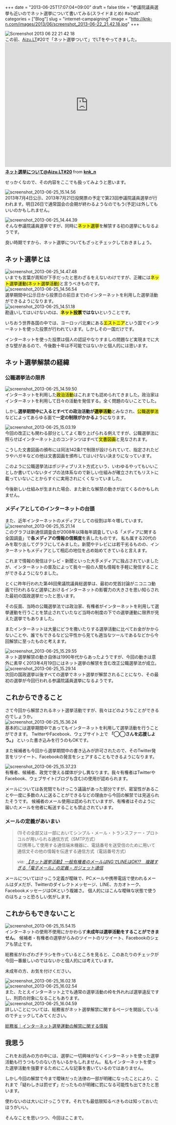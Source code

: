 +++
date = "2013-06-25T17:07:04+09:00"
draft = false
title = "参議院議員選挙も近いのでネット選挙について書いてみる(スライドまとめ) #aizult"
categories = ["Blog"]
slug = "internet-campaigning"
image = "http://knk-n.com/images/2013/06/screenshot_2013-06-22_21.42.18.jpg"
+++

<div class="center"><img src="http://knk-n.com/images/2013/06/screenshot_2013-06-22_21.42.18.jpg" alt="Screenshot 2013 06 22 21 42 18" title="screenshot_2013-06-22_21.42.18.jpg" border="0" width="" height="" /></div>
この前、<a class="external" href="http://www.aizu.lt/" target="_blank">Aizu.LT</a>#20で「ネット選挙ついて」でLTをやってきました。

<iframe src="http://www.slideshare.net/slideshow/embed_code/23443660" width="540" height="405" frameborder="0" marginwidth="0" marginheight="0" scrolling="no" style="border:1px solid #CCC;border-width:1px 1px 0;margin-bottom:5px" allowfullscreen webkitallowfullscreen mozallowfullscreen> </iframe> <div style="margin-bottom:5px"> <strong> <a href="http://www.slideshare.net/knk_n/aizult20" title="ネット選挙について@Aizu.LT#20" target="_blank">ネット選挙について@Aizu.LT#20</a> </strong> from <strong><a href="http://www.slideshare.net/knk_n" target="_blank">knk_n</a></strong> </div>

せっかくなので、その内容をここでも扱ってみようと思います。<!--more--><div class="center"><img src="http://knk-n.com/images/2013/06/screenshot_2013-06-25_15.14.56.jpg" alt="screenshot_2013-06-25_15.14.56" title="screenshot_2013-06-25_15.14.56.jpg" border="0" width="" height="" /></div>
2013年7月4日公示、2013年7月21日投開票の予定で第23回参議院議員選挙が行われます。明日26日で通常国会の会期が終わるようなのでもう(予定)は外してもいいのかもしれません。

<div class="center"><img src="http://knk-n.com/images/2013/06/screenshot_2013-06-25_14.44.39.jpg" alt="screenshot_2013-06-25_14.44.39" title="screenshot_2013-06-25_14.44.39.jpg" border="0" width="" height="" /></div>
そんな参議院議員選挙ですが、同時に<mark>ネット選挙</mark>を解禁する初の選挙にもなるようです。

良い時期ですから、ネット選挙についてもざっとチェックしておきましょう。

<h2>ネット選挙とは</h2>
<div class="center"><img src="http://knk-n.com/images/2013/06/screenshot_2013-06-25_14.47.48.jpg" alt="screenshot_2013-06-25_14.47.48" title="screenshot_2013-06-25_14.47.48.jpg" border="0" width="" height="" /></div>
いまでも言葉が周知が下手だったと思わざるをえないわけですが、正確には<mark>ネット選挙運動(ネット選挙活動)</mark>と言うべきものです。

<div class="center"><img src="http://knk-n.com/images/2013/06/screenshot_2013-06-25_14.56.54.jpg" alt="screenshot_2013-06-25_14.56.54" title="screenshot_2013-06-25_14.56.54.jpg" border="0" width="" height="" /></div>
選挙期間中(公示日から投票日の前日まで)のインターネットを利用した選挙活動ができるようになります。

<div class="center"><img src="http://knk-n.com/images/2013/06/screenshot_2013-06-25_14.51.18.jpg" alt="screenshot_2013-06-25_14.51.18" title="screenshot_2013-06-25_14.51.18.jpg" border="0" width="" height="" /></div>
勘違いしてはいけないのは、<strong><mark>ネット投票</mark>ではない</strong>ということです。

いちおう世界各国の中では、ヨーロッパ北東にある<mark>エストニア</mark>という国でインターネットを使った投票が行われています。しかしその一国だけです。

インターネットを使った投票は個人の認証やなりすましの問題など実現までに大きな壁があるので、今後数十年は不可能ではないかと個人的には思います。

<h2>ネット選挙解禁の経緯</h2>
<h3>公職選挙法の限界</h3>
<div class="center"><img src="http://knk-n.com/images/2013/06/screenshot_2013-06-25_14.59.50.jpg" alt="screenshot_2013-06-25_14.59.50" title="screenshot_2013-06-25_14.59.50.jpg" border="0" width="" height="" /></div>
インターネットを利用した<mark>政治活動</mark>はこれまでも認められてきました。政治家はインターネットを利用して日々の活動を発信する。全く問題のないことでした。

しかし<strong>選挙期間中に入るとすべての政治活動が<mark>選挙活動</mark></strong>とみなされ、<mark>公職選挙法</mark>などによってあらゆる面で<b>一定の制限がかかる</b>ようになります。

<div class="center"><img src="http://knk-n.com/images/2013/06/screenshot_2013-06-25_15.03.19.jpg" alt="screenshot_2013-06-25_15.03.19" title="screenshot_2013-06-25_15.03.19.jpg" border="0" width="" height="" /></div>
今回の改正にも関わる部分としてよく取り上げられる例えですが、公職選挙法に照らせばインターネット上のコンテンツはすべて<mark>文書図画</mark>と見なされます。

こうした文書図画の頒布には同法142条1で制限が設けられていて、指定されたビラやハガキなどの他は文書図画を頒布してはいけない決まりになっています。

このように公職選挙法はポジティブリスト方式という、いわゆるやってもいいことしか書いていないタイプの法体系なので新しい仕組みが確立されてもリストに載っていないことからすぐに実用されにくくなっていました。

今後新しい仕組みが生まれた場合、また新たな解禁の動きが出てくるのかもしれません。

<h3>メディアとしてのインターネットの台頭</h3>
また、近年インターネットのメディアとしての役割は年々増しています。

<div class="center"><img src="http://knk-n.com/images/2013/06/screenshot_2013-06-25_15.21.14.jpg" alt="screenshot_2013-06-25_15.21.14" title="screenshot_2013-06-25_15.21.14.jpg" border="0" width="" height="" /></div>
このグラフは新通信調査会が2008年以降毎年調査している「メディアに関する全国調査」で<b>各メディアの情報の信頼度</b>を表したものです。
私も属する20代のみを取り出してグラフにしてみました。新聞やテレビには若干劣るものの、インターネットもメディアとして相応の地位を占め始めてきていると言えます。

これまで情報の発信はテレビ・新聞といった大手メディアに独占されていましたが、インターネットの普及によって我々一般の人間も情報を手軽に発信することができるようになりました。

とくに昨年行われた第46回衆議院議員総選挙は、最初の党首討論がニコニコ動画で行われるなど選挙におけるインターネットの影響力の大きさを思い知らされた最初の国政選挙だったと思います。

その反面、当時の公職選挙法では政治家、有権者がインターネットを利用して選挙運動を行うことを禁止されていたなど当時の制度の下での選挙運動に限界が見えた選挙でもありました。

またインターネットは大量にビラを撒いたりする選挙活動に比べてお金がかからないことや、誰でもできるなど公平性から見ても適当なツールであるなどから今回解禁に至ったものと考えます。
<div class="center"><img src="http://knk-n.com/images/2013/06/screenshot_2013-06-25_15.29.55.jpg" alt="screenshot_2013-06-25_15.29.55" title="screenshot_2013-06-25_15.29.55.jpg" border="0" width="" height="" /></div>
ネット選挙解禁の動き自体は1990年代からあったようですが、今回の動きは意外に素早く2013年4月19日にはネット選挙の解禁を含む改正公職選挙法が成立。

<div class="center"><img src="http://knk-n.com/images/2013/06/screenshot_2013-06-25_15.29.14.jpg" alt="screenshot_2013-06-25_15.29.14" title="screenshot_2013-06-25_15.29.14.jpg" border="0" width="" height="" /></div>
次回の国政選挙以後すべての選挙でネット選挙が解禁されることになり、その最初の選挙が今回行われる参議院議員選挙になるようです。

<h2>これからできること</h2>
さて今回から解禁されるネット選挙活動ですが、我々はどのようなことができるのでしょうか。

<div class="center"><img src="http://knk-n.com/images/2013/06/screenshot_2013-06-25_15.36.24.jpg" alt="screenshot_2013-06-25_15.36.24" title="screenshot_2013-06-25_15.36.24.jpg" border="0" width="" height="" /></div>
基本的には選挙期間中であってもインターネットを利用して選挙活動を行うことができます。
TwitterやFacebook、ウェブサイト上で
<b>「◯◯さんを応援しよう。」</b>
といった書き込みを行うのもOKです。

また候補者も今回から選挙期間中の書き込みが許可されたので、そのTwitter発言をリツイート、Facebookの発言をシェアすることもできるようになります。

<div class="center"><img src="http://knk-n.com/images/2013/06/screenshot_2013-06-25_15.37.23.jpg" alt="screenshot_2013-06-25_15.37.23" title="screenshot_2013-06-25_15.37.23.jpg" border="0" width="" height="" /></div>
有権者、候補者、政党で使える媒体が少し異なります。我々有権者はTwitterやFacebook、ウェブサイト(ブログも含む)の使用が認められます。

メールについては各党間でもけっこう議論があった部分ですが、密室性があることや一度に多数の人に送ることができるなどの理由から今回の解禁では見送られたそうです。
候補者のメール使用は認められていますが、有権者はそのように届いたメールを他者に転送することも禁止されています。

<h3>メールの定義があいまい</h3>
<blockquote cite="http://getnews.jp/archives/365379" title="【ネット選挙活動】一般有権者のメールはNGでLINEはOK!?　複雑すぎる「電子メール」の定義 – ガジェット通信">
<p>(1)その全部又は一部においてシンプル・メール・トランスファー・プロトコルが用いられる通信方式（SMTP方式）<br>
(2)携帯して使用する通信端末機器に、電話番号を送受信のために用いて通信文その他の情報を伝達する通信方式（電話番号方式）</p>
<cite>via: <a href="http://getnews.jp/archives/365379" target="_blank">【ネット選挙活動】一般有権者のメールはNGでLINEはOK!?　複雑すぎる「電子メール」の定義 – ガジェット通信</a></cite>
</blockquote>

メールについてはけっこう定義が曖昧で、PCメールや携帯電話で使われるメールはダメだが、Twitterのダイレクトメッセージ、LINE、カカオトーク、FacebookメッセージはOKという複雑さ。
個人的にはこんな曖昧な状態で使うのはちょっと恐ろしい気がします。

<h2>これからもできないこと</h2>
<div class="center"><img src="http://knk-n.com/images/2013/06/screenshot_2013-06-25_15.54.15.jpg" alt="screenshot_2013-06-25_15.54.15" title="screenshot_2013-06-25_15.54.15.jpg" border="0" width="" height="" /></div>
インターネットの使用不使用にかかわらず<strong>未成年は選挙活動をすることができません</strong>。
候補者・有権者の選挙がらみのツイートのリツイート、Facebookのシェアも禁止です。

総務省がわざわざチラシを作っているところを見ると、このあたりのチェックが今回一番厳しいのではないかと個人的には考えています。

未成年の方、お気を付けください。

<div class="center"><img src="http://knk-n.com/images/2013/06/screenshot_2013-06-25_16.02.18.jpg" alt="screenshot_2013-06-25_16.02.18" title="screenshot_2013-06-25_16.02.18.jpg" border="0" width="" height="" /></div>
<div class="center"><img src="http://knk-n.com/images/2013/06/screenshot_2013-06-25_16.02.54.jpg" alt="screenshot_2013-06-25_16.02.54" title="screenshot_2013-06-25_16.02.54.jpg" border="0" width="" height="" /></div>
また、たとえインターネット上でも通常の選挙活動の枠を外れれば選挙違反ですし、刑罰の対象になることもあります。

<div class="center"><img src="http://knk-n.com/images/2013/06/screenshot_2013-06-25_16.04.59.jpg" alt="screenshot_2013-06-25_16.04.59" title="screenshot_2013-06-25_16.04.59.jpg" border="0" width="" height="" /></div>
詳しいことについては、総務省がネット選挙解禁に関するページを開設しているのでチェックしてみてください。

<p><a  class="external" href="http://www.soumu.go.jp/senkyo/senkyo_s/naruhodo/naruhodo10.html" target="_blank">総務省｜インターネット選挙運動の解禁に関する情報</a></p>

<h2>我思う</h2>
これをお読みの方の中には、選挙に一切興味がなくインターネットを使った選挙活動も行うつもりのない方もいるかもしれません。
私もインターネットを使った選挙活動を強要するためにこんな記事を書いているのではありません。

しかし今回の解禁で今まで曖昧だった法律の一部が明確になったことにより、これまで「疑わしきは罰せず」だったものが明確に罰になる可能性も出てきたと思います。

使わないのは大いにけっこうです。それでも最低限知るべきものは知っておいたほうがいい。

そんなことを思いつつ、今回はここまで。

